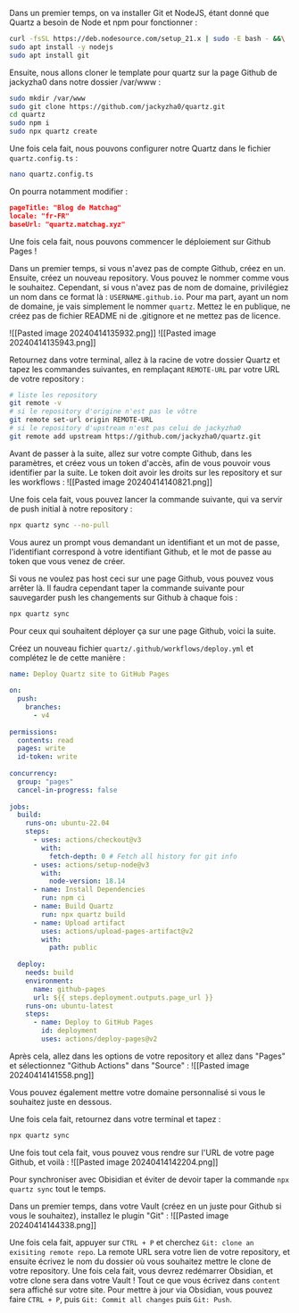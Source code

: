Dans un premier temps, on va installer Git et NodeJS, étant donné que Quartz a besoin de Node et npm pour fonctionner :

```bash
curl -fsSL https://deb.nodesource.com/setup_21.x | sudo -E bash - &&\
sudo apt install -y nodejs
sudo apt install git
```

Ensuite, nous allons cloner le template pour quartz sur la page Github de jackyzha0 dans notre dossier /var/www :

```bash
sudo mkdir /var/www
sudo git clone https://github.com/jackyzha0/quartz.git
cd quartz
sudo npm i
sudo npx quartz create
```

Une fois cela fait, nous pouvons configurer notre Quartz dans le fichier `quartz.config.ts` :

```bash
nano quartz.config.ts
```

On pourra notamment modifier :

```json
pageTitle: "Blog de Matchag"
locale: "fr-FR"
baseUrl: "quartz.matchag.xyz"
```

Une fois cela fait, nous pouvons commencer le déploiement sur Github Pages !

Dans un premier temps, si vous n'avez pas de compte Github, créez en un. Ensuite, créez un nouveau repository. Vous pouvez le nommer comme vous le souhaitez. Cependant, si vous n'avez pas de nom de domaine, privilégiez un nom dans ce format là : `USERNAME.github.io`.
Pour ma part, ayant un nom de domaine, je vais simplement le nommer `quartz`. Mettez le en publique, ne créez pas de fichier README ni de .gitignore et ne mettez pas de licence.

![[Pasted image 20240414135932.png]]
![[Pasted image 20240414135943.png]]

Retournez dans votre terminal, allez à la racine de votre dossier Quartz et tapez les commandes suivantes, en remplaçant `REMOTE-URL` par votre URL de votre repository :

```bash
# liste les repository
git remote -v
# si le repository d'origine n'est pas le vôtre
git remote set-url origin REMOTE-URL
# si le repository d'upstream n'est pas celui de jackyzha0
git remote add upstream https://github.com/jackyzha0/quartz.git
```

Avant de passer à la suite, allez sur votre compte Github, dans les paramètres, et créez vous un token d'accès, afin de vous pouvoir vous identifier par la suite. Le token doit avoir les droits sur les repository et sur les workflows :
![[Pasted image 20240414140821.png]]

Une fois cela fait, vous pouvez lancer la commande suivante, qui va servir de push initial à notre repository :

```bash
npx quartz sync --no-pull
```

Vous aurez un prompt vous demandant un identifiant et un mot de passe, l'identifiant correspond à votre identifiant Github, et le mot de passe au token que vous venez de créer.

Si vous ne voulez pas host ceci sur une page Github, vous pouvez vous arrêter là. Il faudra cependant taper la commande suivante pour sauvegarder push les changements sur Github à chaque fois :

```bash
npx quartz sync
```

Pour ceux qui souhaitent déployer ça sur une page Github, voici la suite.

Créez un nouveau fichier `quartz/.github/workflows/deploy.yml` et complétez le de cette manière :
```yaml
name: Deploy Quartz site to GitHub Pages
 
on:
  push:
    branches:
      - v4
 
permissions:
  contents: read
  pages: write
  id-token: write
 
concurrency:
  group: "pages"
  cancel-in-progress: false
 
jobs:
  build:
    runs-on: ubuntu-22.04
    steps:
      - uses: actions/checkout@v3
        with:
          fetch-depth: 0 # Fetch all history for git info
      - uses: actions/setup-node@v3
        with:
          node-version: 18.14
      - name: Install Dependencies
        run: npm ci
      - name: Build Quartz
        run: npx quartz build
      - name: Upload artifact
        uses: actions/upload-pages-artifact@v2
        with:
          path: public
 
  deploy:
    needs: build
    environment:
      name: github-pages
      url: ${{ steps.deployment.outputs.page_url }}
    runs-on: ubuntu-latest
    steps:
      - name: Deploy to GitHub Pages
        id: deployment
        uses: actions/deploy-pages@v2
```

Après cela, allez dans les options de votre repository et allez dans "Pages" et sélectionnez "Github Actions" dans "Source" :
![[Pasted image 20240414141558.png]]

Vous pouvez également mettre votre domaine personnalisé si vous le souhaitez juste en dessous.

Une fois cela fait, retournez dans votre terminal et tapez :
```bash
npx quartz sync
```

Une fois tout cela fait, vous pouvez vous rendre sur l'URL de votre page Github, et voilà :
![[Pasted image 20240414142204.png]]

Pour synchroniser avec Obisidian et éviter de devoir taper la commande `npx quartz sync` tout le temps.

Dans un premier temps, dans votre Vault (créez en un juste pour Github si vous le souhaitez), installez le plugin "Git" :
![[Pasted image 20240414144338.png]]

Une fois cela fait, appuyer sur `CTRL + P` et cherchez `Git: clone an exisiting remote repo`.
La remote URL sera votre lien de votre repository, et ensuite écrivez le nom du dossier où vous souhaitez mettre le clone de votre repository.
Une fois cela fait, vous devrez redémarrer Obsidian, et votre clone sera dans votre Vault !
Tout ce que vous écrivez dans `content` sera affiché sur votre site.
Pour mettre à jour via Obsidian, vous pouvez faire `CTRL + P`, puis `Git: Commit all changes` puis `Git: Push`.

